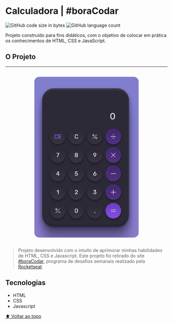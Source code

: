 <span id="top"></span>

# Calculadora | #boraCodar

![GitHub code size in bytes](https://img.shields.io/github/languages/code-size/diasPaulo/calculadora?style=flat)
![GitHub language count](https://img.shields.io/github/languages/count/diasPaulo/calculadora?style=flat)

Projeto construído para fins didáticos, com o objetivo de colocar em prática os conhecimentos de HTML, CSS e JavaScript.

## O Projeto

---

<br />

<img src="./.images/mockup.png" height="500px" alt="imagem do projeto" style="display: block; margin-left: auto; margin-right: auto;border-radius: 15px" />

<br>

> Projeto desenvolvido com o intuito de aprimorar minhas habilidades de HTML, CSS e Javascript. Este projeto foi retirado do site [#boraCodar](https://boracodar.dev/), programa de desafios semanais realizado pela [Rocketseat](https://www.rocketseat.com.br/).

## Tecnologias

- HTML
- CSS
- Javascript

<a href="#top">⬆ Voltar ao topo</a>